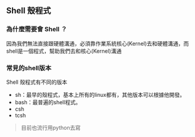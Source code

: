 ## Shell 殼程式

### 為什麼需要會 Shell ？

因為我們無法直接跟硬體溝通，必須靠作業系統核心(Kernel)去和硬體溝通，而shell是一個程式，幫助我們去和核心(Kernel)溝通

### 常見的shell版本

Shell 殼程式有不同的版本

- sh：最早的殼程式，基本上所有的linux都有，其他版本可以根據他開發。
- bash：最普遍的shell程式。
- csh
- tcsh

> 目前也流行用python去寫